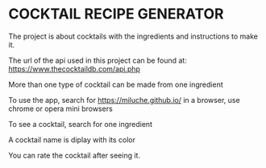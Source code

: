 # COCKTAIL RECIPE GENERATOR

The project is about cocktails with the ingredients and instructions to make it.

The url of the api used in this project can be found at:
    <https://www.thecocktaildb.com/api.php>

More than one type of cocktail can be made from one ingredient

To use the app, search for https://miluche.github.io/ in a browser, use chrome or opera mini browsers

To see a cocktail, search for one ingredient

A cocktail name is diplay with its color

You can rate the cocktail after seeing it.
